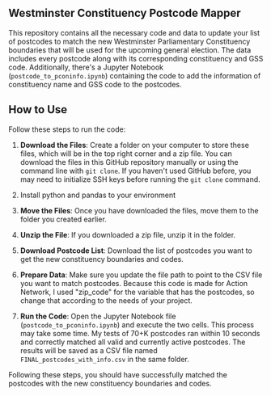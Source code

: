 ## Westminster Constituency Postcode Mapper

This repository contains all the necessary code and data to update your list of postcodes to match the new Westminster Parliamentary Constituency boundaries that will be used for the upcoming general election. The data includes every postcode along with its corresponding constituency and GSS code. Additionally, there's a Jupyter Notebook (`postcode_to_pconinfo.ipynb`) containing the code to add the information of constituency name and GSS code to the postcodes.

## How to Use

Follow these steps to run the code:

1. **Download the Files**: Create a folder on your computer to store these files, which will be in the top right corner and a zip file. You can download the files in this GitHub repository manually or using the command line with `git clone`. If you haven't used GitHub before, you may need to initialize SSH keys before running the `git clone` command. 

2. Install python and pandas to your environment

3. **Move the Files**: Once you have downloaded the files, move them to the folder you created earlier.

4. **Unzip the File**: If you downloaded a zip file, unzip it in the folder.

5. **Download Postcode List**: Download the list of postcodes you want to get the new constituency boundaries and codes.

6. **Prepare Data**: Make sure  you update the file path to point to the CSV file you want to match postcodes. Because this code is made for Action Network, I used  "zip_code" for the variable that has the postcodes, so change that according to the needs of your project.

7. **Run the Code**: Open the Jupyter Notebook file (`postcode_to_pconinfo.ipynb`) and execute the two cells. This process may take some time. My tests of 70+K postcodes ran within 10 seconds and correctly matched all valid and currently active postcodes. The results will be saved as a CSV file named `FINAL_postcodes_with_info.csv` in the same folder.

Following these steps, you should have successfully matched the postcodes with the new constituency boundaries and codes.
